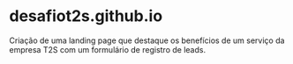 # desafiot2s.github.io
Criação de uma landing page que destaque os benefícios de um serviço da empresa T2S com um formulário de registro de leads.
